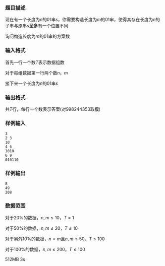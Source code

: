 ###  题目描述

现在有一个长度为$n$的01串$s$，你需要构造长度为$m$的01串，使得其存在长度为$n$的子串与原串$s$**至多**有一个位置不同

询问构造长度为$m$的01串的方案数

### 输入格式

首先一行一个数$T$表示数据组数

对于每组数据第一行两个数$n$，$m$

接下来一个长度为$n$的01串$s$

### 输出格式

共$T$行，每行一个数表示答案(对998244353取模)

### 样例输入

```
3
2 3
10
4 6
1010
6 9
010110
```

### 样例输出

```
8
49
208
```

### 数据范围

对于$20\%$的数据，$n,m\leq 10$，$T=1$

对于$50\%$的数据，$n,m\leq 20$，$T\leq 10$

对于另外$10\%$的数据，$n=m$且$n,m\leq 50$，$T\leq 100$

对于$100\%$的数据，$n,m\leq 200$，$T\leq 100$

512MB 3s